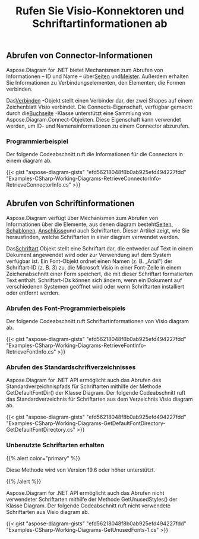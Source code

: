 ﻿---
title: Rufen Sie Visio-Konnektoren und Schriftartinformationen ab
type: docs
weight: 20
url: /de/net/retrieve-visio-connectors-and-font-information/
description: In diesem Abschnitt wird erläutert, wie Sie visio-Konnektoren und Schriftartinformationen erhalten.
---
## **Abrufen von Connector-Informationen**
 Aspose.Diagram for .NET bietet Mechanismen zum Abrufen von Informationen – ID und Name – über[Seiten](/diagram/de/net/retrieve-2c-get-2c-copy-and-insert-a-page/) und[Meister](https://docs.aspose.com/diagram/net/working-with-masters/). Außerdem erhalten Sie Informationen zu Verbindungselementen, den Elementen, die Formen verbinden.

 Das[Verbinden](http://www.aspose.com/api/net/diagram/aspose.diagram/connect) -Objekt stellt einen Verbinder dar, der zwei Shapes auf einem Zeichenblatt Visio verbindet. Die Connects-Eigenschaft, verfügbar gemacht durch die[Buchseite](http://www.aspose.com/api/net/diagram/aspose.diagram/page) -Klasse unterstützt eine Sammlung von Aspose.Diagram.Connect-Objekten. Diese Eigenschaft kann verwendet werden, um ID- und Namensinformationen zu einem Connector abzurufen.
### **Programmierbeispiel**
Der folgende Codeabschnitt ruft die Informationen für die Connectors in einem diagram ab.

{{< gist "aspose-diagram-gists" "efd56218048f8b0ab925efd494227fdd" "Examples-CSharp-Working-Diagrams-RetrieveConnectorInfo-RetrieveConnectorInfo.cs" >}}
## **Abrufen von Schriftinformationen**
 Aspose.Diagram verfügt über Mechanismen zum Abrufen von Informationen über die Elemente, aus denen diagram besteht[Seiten](/diagram/de/net/retrieve-2c-get-2c-copy-and-insert-a-page/), [Schablonen](https://docs.aspose.com/diagram/net/working-with-masters/), [Anschlüsse](/diagram/de/net/retrieving-connector-information/)und auch Schriftarten. Dieser Artikel zeigt, wie Sie herausfinden, welche Schriftarten in einer diagram verwendet werden.

 Das[Schriftart](http://www.aspose.com/api/net/diagram/aspose.diagram/font) Objekt stellt eine Schriftart dar, die entweder auf Text in einem Dokument angewendet wird oder zur Verwendung auf dem System verfügbar ist. Ein Font-Objekt ordnet einen Namen (z. B. „Arial“) der Schriftart-ID (z. B. 3) zu, die Microsoft Visio in einer Font-Zelle in einem Zeichenabschnitt einer Form speichert, die mit dieser Schriftart formatierten Text enthält. Schriftart-IDs können sich ändern, wenn ein Dokument auf verschiedenen Systemen geöffnet wird oder wenn Schriftarten installiert oder entfernt werden.
### **Abrufen des Font-Programmierbeispiels**
Der folgende Codeabschnitt ruft Schriftartinformationen von Visio diagram ab.

{{< gist "aspose-diagram-gists" "efd56218048f8b0ab925efd494227fdd" "Examples-CSharp-Working-Diagrams-RetrieveFontInfo-RetrieveFontInfo.cs" >}}
### **Abrufen des Standardschriftverzeichnisses**
Aspose.Diagram for .NET API ermöglicht auch das Abrufen des Standardverzeichnispfads für Schriftarten mithilfe der Methode GetDefaultFontDir() der Klasse Diagram. Der folgende Codeabschnitt ruft das Standardverzeichnis für Schriftarten aus dem Verzeichnis Visio diagram ab.

{{< gist "aspose-diagram-gists" "efd56218048f8b0ab925efd494227fdd" "Examples-CSharp-Working-Diagrams-GetDefaultFontDirectory-GetDefaultFontDirectory.cs" >}}
### **Unbenutzte Schriftarten erhalten**
{{% alert color="primary" %}}

Diese Methode wird von Version 19.6 oder höher unterstützt.

{{% /alert %}}

Aspose.Diagram for .NET API ermöglicht auch das Abrufen nicht verwendeter Schriftarten mithilfe der Methode GetUnusedStyles() der Klasse Diagram. Der folgende Codeabschnitt ruft nicht verwendete Schriftarten aus Visio diagram ab.

{{< gist "aspose-diagram-gists" "efd56218048f8b0ab925efd494227fdd" "Examples-CSharp-Working-Diagrams-GetUnusedFonts-1.cs" >}}
